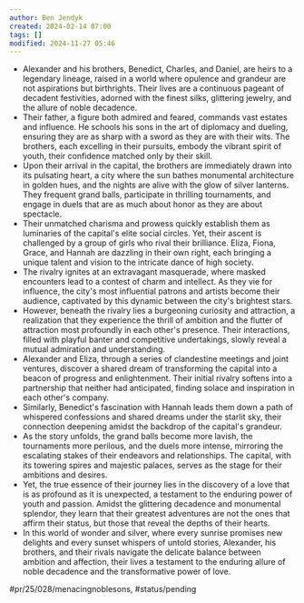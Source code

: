 ```yaml
---
author: Ben Jendyk
created: 2024-02-14 07:00
tags: []
modified: 2024-11-27 05:46
---
```


- Alexander and his brothers, Benedict, Charles, and Daniel, are heirs to a legendary lineage, raised in a world where opulence and grandeur are not aspirations but birthrights. Their lives are a continuous pageant of decadent festivities, adorned with the finest silks, glittering jewelry, and the allure of noble decadence.
- Their father, a figure both admired and feared, commands vast estates and influence. He schools his sons in the art of diplomacy and dueling, ensuring they are as sharp with a sword as they are with their wits. The brothers, each excelling in their pursuits, embody the vibrant spirit of youth, their confidence matched only by their skill.
- Upon their arrival in the capital, the brothers are immediately drawn into its pulsating heart, a city where the sun bathes monumental architecture in golden hues, and the nights are alive with the glow of silver lanterns. They frequent grand balls, participate in thrilling tournaments, and engage in duels that are as much about honor as they are about spectacle.
- Their unmatched charisma and prowess quickly establish them as luminaries of the capital's elite social circles. Yet, their ascent is challenged by a group of girls who rival their brilliance. Eliza, Fiona, Grace, and Hannah are dazzling in their own right, each bringing a unique talent and vision to the intricate dance of high society.
- The rivalry ignites at an extravagant masquerade, where masked encounters lead to a contest of charm and intellect. As they vie for influence, the city's most influential patrons and artists become their audience, captivated by this dynamic between the city's brightest stars.
- However, beneath the rivalry lies a burgeoning curiosity and attraction, a realization that they experience the thrill of ambition and the flutter of attraction most profoundly in each other's presence. Their interactions, filled with playful banter and competitive undertakings, slowly reveal a mutual admiration and understanding.
- Alexander and Eliza, through a series of clandestine meetings and joint ventures, discover a shared dream of transforming the capital into a beacon of progress and enlightenment. Their initial rivalry softens into a partnership that neither had anticipated, finding solace and inspiration in each other's company.
- Similarly, Benedict's fascination with Hannah leads them down a path of whispered confessions and shared dreams under the starlit sky, their connection deepening amidst the backdrop of the capital's grandeur.
- As the story unfolds, the grand balls become more lavish, the tournaments more perilous, and the duels more intense, mirroring the escalating stakes of their endeavors and relationships. The capital, with its towering spires and majestic palaces, serves as the stage for their ambitions and desires.
- Yet, the true essence of their journey lies in the discovery of a love that is as profound as it is unexpected, a testament to the enduring power of youth and passion. Amidst the glittering decadence and monumental splendor, they learn that their greatest adventures are not the ones that affirm their status, but those that reveal the depths of their hearts.
- In this world of wonder and silver, where every sunrise promises new delights and every sunset whispers of untold stories, Alexander, his brothers, and their rivals navigate the delicate balance between ambition and affection, their lives a testament to the enduring allure of noble decadence and the transformative power of love.


#pr/25/028/menacingnoblesons, #status/pending